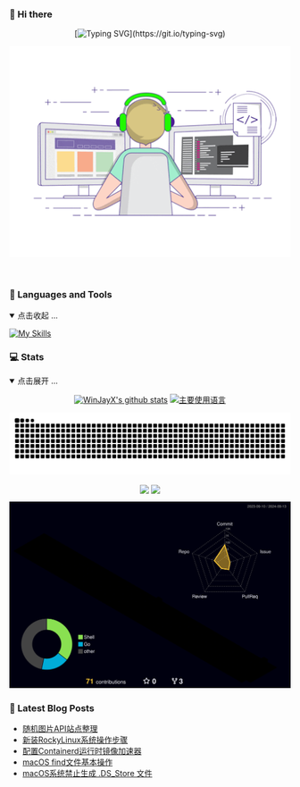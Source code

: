 ###  👋 Hi there
<div align="center">
  
[![Typing SVG](https://readme-typing-svg.herokuapp.com?font=Fira+Code&weight=600&size=26&pause=1000&color=0D9745&center=true&vCenter=true&random=false&width=800&lines=Hi%2C+I'm+WinJay;12%2B+years+of+experience+in;operation+and+maintenance+development.)](https://git.io/typing-svg)

<!--双屏码农-->
![Dever_git](./assets/Working.gif)

<img src="https://cdn.jsdelivr.net/gh/eryajf/tu@main/img/image_20240420_214408.gif" width="900"  height="3">
</div>


### 🔨 Languages and Tools
<details open>
<summary>点击收起 ...</summary>
  
[![My Skills](https://skillicons.dev/icons?i=github,githubactions,bash,md,vim,go,vue,linux,docker,kubernetes,elasticsearch,git,gitlab,grafana,jenkins,mongodb,mysql,redis,nginx,vscode,atom,obsidian,ansible,prometheus,actix,apple,devto,lua,nodejs,npm,pycharm,py,pytorch,rabbitmq,raspberrypi,react,redhat,rocket,spring,sublime,twitter,wordpress&theme=light)](https://github.com/WinJayX)

</details>



### 💻 Stats
<details open>
<summary>点击展开 ...</summary>

<div align="center">

[![WinJayX's github stats](https://github-readme-stats.vercel.app/api?username=WinJayX&include_orgs=true&hide_title=false&hide_border=true&show_icons=true&include_all_commits=true&line_height=20&bg_color=0,EC6C6C,FFD479,FFFC79,73FA79&theme=graywhite&locale=cn)](https://github-readme-stats.vercel.app/api?username=WinJayX&include_orgs=true&hide_title=false&hide_border=true&show_icons=true&include_all_commits=true&line_height=20&bg_color=0,EC6C6C,FFD479,FFFC79,73FA79&theme=graywhite&locale=cn)
[![主要使用语言](https://github-readme-stats.vercel.app/api/top-langs/?username=WinJayX&hide_title=false&hide=c&hide_border=true&layout=compact&bg_color=0,73FA79,73FDFF,D783FF&theme=graywhite&locale=cn)](https://github-readme-stats.vercel.app/api/top-langs/?username=WinJayX&hide_title=false&hide=c&hide_border=true&layout=compact&bg_color=0,73FA79,73FDFF,D783FF&theme=graywhite&locale=cn)

<!-- [![profile](https://github-profile-trophy.vercel.app/?username=eryajf&theme=algolia&column=8)](https://github-profile-trophy.vercel.app/?username=WinJayX&theme=algolia&column=8) -->

<!-- Snake 3D -->
[![snake](https://raw.githubusercontent.com/WinJayX/WinJayX/output/github-contribution-grid-snake.svg)](https://raw.githubusercontent.com/WinJayX/WinJayX/output/github-contribution-grid-snake.svg)

<!--信息统计-->        <!--修仙等级-->
<img align="center" width="50%" src="https://streak-stats.demolab.com/?user=WinJayX" /> <img align="center" width="440" src="https://github-immortality.vercel.app/api?username=WinJayX"/>



<!--Profile-3D-->
[![github-active](./profile-3d-contrib/profile-night-rainbow.svg)](https://raw.githubusercontent.com/WinJayX/WinJayX/main/profile-3d-contrib/profile-night-rainbow.svg)

</div>
</details>



<!--徽章信息 ![trophy](https://github-profile-trophy.vercel.app/?username=WinJayX) -->


<!-- ![Ashutosh's github activity graph](https://github-readme-activity-graph.vercel.app/graph?username=WinJayX) -->


<!--贡献信息
<img align="right" width="100%" src="https://github-readme-activity-graph.vercel.app/graph?username=WinJay"/> -->



<!--语言信息百分比
![stats-cards](https://stats.justsong.cn/api/leetcode?username=WinJayX&cn=true) -->


<!--语言信息百分比
<img width="40%" align="right" src="https://github-readme-stats.vercel.app/api/top-langs/?username=WinJayX&show_icons=true" /> -->







### 📕 Latest Blog Posts
<!-- BLOG-POST-LIST:START -->
- [随机图片API站点整理](https://winjay.cn/?p=eb12c679-2105-4d89-a3fa-50fef93b3a1e)
- [新装RockyLinux系统操作步骤](https://winjay.cn/?p=fd771571-5e0f-4ad1-980f-3068a056ddd5)
- [配置Containerd运行时镜像加速器](https://winjay.cn/?p=a7eed29e-a0c6-4110-829e-235eea111842)
- [macOS find文件基本操作](https://winjay.cn/?p=86355cae-d6b3-41bb-bb89-49efa92a22e8)
- [macOS系统禁止生成 .DS_Store 文件](https://winjay.cn/?p=682c25a0-c96b-49a4-836e-785e1d315d7d)
<!-- BLOG-POST-LIST:END -->
<p align="center">



